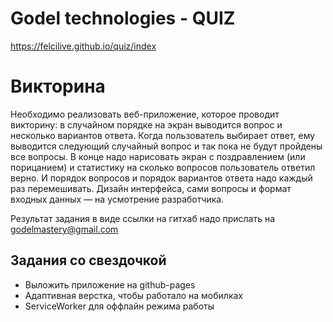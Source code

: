 # Godel technologies - QUIZ

https://felcilive.github.io/quiz/index

# Викторина

Необходимо реализовать веб-приложение, которое проводит викторину: в случайном порядке на экран выводится вопрос и несколько вариантов ответа. Когда пользователь выбирает ответ, ему выводится следующий случайный вопрос и так пока не будут пройдены все вопросы. В конце надо нарисовать экран с поздравлением (или порицанием) и статистику на сколько вопросов пользователь ответил верно. И порядок вопросов и порядок вариантов ответа надо каждый раз перемешивать. Дизайн интерфейса, сами вопросы и формат входных данных — на усмотрение разработчика.

Результат задания в виде ссылки на гитхаб надо прислать на godelmastery@gmail.com

## Задания со свездочкой

- Выложить приложение на github-pages
- Адаптивная верстка, чтобы работало на мобилках
- ServiceWorker для оффлайн режима работы
